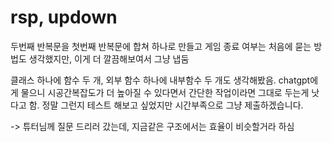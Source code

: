 # rsp, updown
두번째 반복문을 첫번째 반복문에 합쳐 하나로 만들고 게임 종료 여부는 처음에 묻는 방법도 생각했지만, 이게 더 깔끔해보여서 그냥 냅둠

클래스 하나에 함수 두 개, 외부 함수 하나에 내부함수 두 개도 생각해봤음.
chatgpt에게 물으니 시공간복잡도가 더 높아질 수 있다면서 간단한 작업이라면 그대로 두는게 낫다고 함.
정말 그런지 테스트 해보고 싶었지만 시간부족으로 그냥 제출하겠습니다.

-> 튜터님께 질문 드리러 갔는데, 지금같은 구조에서는 효율이 비슷할거라 하심
